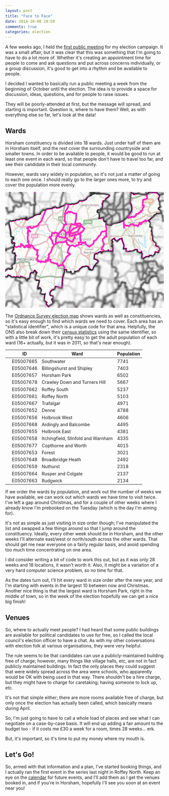 ```yaml
---
layout: post
title: "Face to Face"
date: 2014-10-08 19:59
comments: true
categories: election
---
```

A few weeks ago, I held the [first public meeting](/blog/2014/08/05/horsham-election-meetup-1/) for my election campaign. 
It was a small affair, but it was clear that this was something that I'm 
going to have to do a lot more of. Whether it's creating an appointment 
time for people to come and ask questions and put across concerns 
individually, or a group discussion, it's good to get into a rhythm and 
be available to people.

I decided I wanted to basically run a public meeting a week from the beginning of 
October until the election. The idea is to provide a space for discussion, ideas,
questions, and for people to raise issues.

They will be poorly-attended at first, but the 
message will spread, and starting is important. Question is, where to have
them? Well, as with everything else so far, let's look at the data!

## Wards

Horsham constituency is divided into 18 wards. Just under half of them are 
in Horsham itself, and the rest cover the surrounding countryside and 
smaller towns. In order to be available to people, it would be good to run 
at least one event in each ward, so that people don't have to travel too 
far, and see their candidate in their local community.

However, wards vary widely in population, so it's not just a matter of 
going to each one once. I should really go to the larger ones more, to try 
and cover the population more evenly.

![Wards](/images/horsham_wards.png)

The [Ordnance Survey election map](http://www.ordnancesurvey.co.uk/electionmaps) shows wards as well as constituencies, 
so it's easy enough to find which wards we need to cover. Each area has an 
"statistical identifier", which is a unique code for that area. Helpfully, 
the ONS also break down their [census statistics](http://www.ons.gov.uk/ons/data/area-first/) using the same identifier, 
so with a little bit of work, it's pretty easy to get the adult population of each 
ward (16+ actually, but it was in 2011, so that's near enough).

<table class='table table-striped'>
<thead>
<tr>
<th></th>
<th> ID </th>
<th> Ward </th>
<th> Population </th>
</tr>
</thead>
<tbody>
<tr>
<td></td>
<td> E05007665 </td>
<td> Southwater </td>
<td> 7741</td>
</tr>
<tr>
<td></td>
<td> E05007646 </td>
<td> Billingshurst and Shipley </td>
<td> 7403</td>
</tr>
<tr>
<td></td>
<td> E05007657 </td>
<td> Horsham Park </td>
<td> 6502</td>
</tr>
<tr>
<td></td>
<td> E05007678 </td>
<td> Crawley Down and Turners Hill </td>
<td> 5667</td>
</tr>
<tr>
<td></td>
<td> E05007662 </td>
<td> Roffey South </td>
<td> 5237</td>
</tr>
<tr>
<td></td>
<td> E05007661 </td>
<td> Roffey North </td>
<td> 5103</td>
</tr>
<tr>
<td></td>
<td> E05007667 </td>
<td> Trafalgar </td>
<td> 4971</td>
</tr>
<tr>
<td></td>
<td> E05007652 </td>
<td> Denne </td>
<td> 4788</td>
</tr>
<tr>
<td></td>
<td> E05007656 </td>
<td> Holbrook West </td>
<td> 4606</td>
</tr>
<tr>
<td></td>
<td> E05007668 </td>
<td> Ardingly and Balcombe </td>
<td> 4495</td>
</tr>
<tr>
<td></td>
<td> E05007655 </td>
<td> Holbrook East </td>
<td> 4381</td>
</tr>
<tr>
<td></td>
<td> E05007658 </td>
<td> Itchingfield, Slinfold and Warnham </td>
<td> 4335</td>
</tr>
<tr>
<td></td>
<td> E05007677 </td>
<td> Copthorne and Worth </td>
<td> 4015</td>
</tr>
<tr>
<td></td>
<td> E05007653 </td>
<td> Forest </td>
<td> 3021</td>
</tr>
<tr>
<td></td>
<td> E05007648 </td>
<td> Broadbridge Heath </td>
<td> 2492</td>
</tr>
<tr>
<td></td>
<td> E05007659 </td>
<td> Nuthurst </td>
<td> 2318</td>
</tr>
<tr>
<td></td>
<td> E05007664 </td>
<td> Rusper and Colgate </td>
<td> 2137</td>
</tr>
<tr>
<td></td>
<td> E05007663 </td>
<td> Rudgwick </td>
<td> 2134</td>
</tr>
</tbody>
</table>

If we order the wards by population, and work out the number of weeks we 
have available, we can work out which wards we have time to visit twice. 
I've left a gap around Christmas, and for a couple of other weeks 
where I already know I'm prebooked on the Tuesday (which is the day I'm 
aiming for).

It's not as simple as just visiting in size order though; I've manipulated 
the list and swapped a few things around so that I jump around the constituency. 
Ideally, every other week should be in Horsham, and the other weeks I'll 
alternate east/west or north/south across the other wards. That should get 
me near everyone on a fairly regular basis, and avoid spending too much 
time concentrating on one area.

I did consider writing a bit of code to work this out, but as it was only 
28 weeks and 18 locations, it wasn't worth it. Also, it might be a 
variation of a very hard computer science problem, so no time for that.

As the dates turn out, I'll hit every ward in size order after the new year, 
and I'm starting with events in the largest 10 between now and Christmas. Another
nice thing is that the largest ward is Horsham Park, right in the middle of town,
so in the week of the election hopefully we can get a nice big finish!

## Venues

So, where to actually meet people? I had heard that some public buildings 
are available for political candidates to use for free, so I called the 
local council's election officer to have a chat. As with my other 
conversations with election folk at various organisations, they were very 
helpful.

The rule seems to be that candidates can use a publicly-maintained building 
free of charge; however, many things like village halls, etc, are not in fact 
publicly maintained buildings. In fact the only places they could suggest that
were widely spread across the area were schools, who apparently would be OK 
with being used in that way. There shouldn't be a hire charge, but they might 
have to charge for caretaking; having someone to lock up, etc.

It's not that simple either; there are more rooms available free of charge, but only
once the election has actually been called, which basically means during April.

So, I'm just going to have to call a whole load of places and see 
what I can negotiate on a case-by-case basis. It will end up adding a fair amount
to the budget too - if it costs me £30 a week for a room, times 28 weeks... erk.

But, it's important, so it's time to put my money where my mouth is.

## Let's Go!

So, armed with that information and a plan, I've started booking things, and I actually ran
the first event in the series last night in Roffey North. Keep an eye on the [calendar](http://horsham.somethingnew.org.uk/calendar) for future events, and I'll add them as I get the venues booked in, and if you're in Horsham, hopefully I'll see you soon at an event near you!